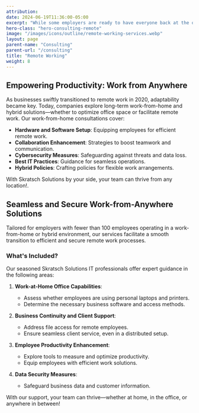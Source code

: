 ```yaml
---
attribution:
date: 2024-06-19T11:36:00-05:00
excerpt: "While some employers are ready to have everyone back at the office, others are looking for mid-to-long-term plans that support employees working at home in the most productive and secure way possible."
hero-class: "hero-consulting-remote"
image: "/images/icons/outline/remote-working-services.webp"
layout: page
parent-name: "Consulting"
parent-url: "/consulting"
title: "Remote Working"
weight: 8
---
```


## Empowering Productivity: Work from Anywhere

As businesses swiftly transitioned to remote work in 2020, adaptability became key. Today, companies explore long-term work-from-home and hybrid solutions—whether to optimize office space or facilitate remote work. Our work-from-home consultations cover:

- **Hardware and Software Setup**: Equipping employees for efficient remote work.
- **Collaboration Enhancement**: Strategies to boost teamwork and communication.
- **Cybersecurity Measures**: Safeguarding against threats and data loss.
- **Best IT Practices**: Guidance for seamless operations.
- **Hybrid Policies**: Crafting policies for flexible work arrangements.

With Skratsch Solutions by your side, your team can thrive from any location!.

## Seamless and Secure Work-from-Anywhere Solutions

Tailored for employers with fewer than 100 employees operating in a work-from-home or hybrid environment, our services facilitate a smooth transition to efficient and secure remote work processes.

### What's Included?

Our seasoned Skratsch Solutions IT professionals offer expert guidance in the following areas:

1. **Work-at-Home Office Capabilities**:
   - Assess whether employees are using personal laptops and printers.
   - Determine the necessary business software and access methods.

2. **Business Continuity and Client Support**:
   - Address file access for remote employees.
   - Ensure seamless client service, even in a distributed setup.

3. **Employee Productivity Enhancement**:
   - Explore tools to measure and optimize productivity.
   - Equip employees with efficient work solutions.

4. **Data Security Measures**:
   - Safeguard business data and customer information.

With our support, your team can thrive—whether at home, in the office, or anywhere in between!